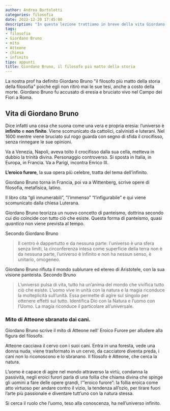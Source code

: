 ```yaml
---  
author: Andrea Bortolotti  
categories: filosofia  
date: 2022-12-20 17:45:00 
description: "In questa lezione trattiamo in breve della vita Giordano Bruno, del perché è stato scomunicato e della sua visione panteista. "
tags:
- filosofia
- Giordano Bruno
- mito
- Atteone
- chiesa
- infinito
tipo: appunti  
title: Giordano Bruno, il filosofo più matto della storia
---  
```

La nostra prof ha definito Giordano Bruno "il filosofo più matto della storia della filosofia" poiché egli non ritirò mai le sue tesi, anche a costo della morte. Giordano Bruno fu accusato di eresia e bruciato vivo nel Campo dei Fiori a Roma. 

## Vita di Giordano Bruno

Dice infatti una cosa che suona come una vera e propria eresia: l’universo è **infinito** e **non finito**. Viene scomunicato da cattolici, calvinisti e luterani. Nel 1600 mentre viene bruciato sul rogo guarda con segno di sfida il crocifisso, senza rinnegare le sue opinioni. 

Va a Venezia, Napoli, aveva tolto il crocifisso dalla sua cella, metteva in dubbio la trinità divina. Personaggio controverso. Si sposta in Italia, in Europa, in Francia. Va a Parigi, incontra Enrico III.

**L’eroico furore**, la sua opera più celebre, tratta del tema dell’infinito.

Giordano Bruno torna in Francia, poi va a Wittenberg, scrive opere di filosofia, metafisica, latino. 

Il libro  cita “gli innumerabili”, ”l’immenso” “l’infigurabile” e qui viene scomunicato dalla chiesa Luterana. 

Giordano Bruno teorizza un nuovo concetto di panteismo, dottrina secondo cui dio coincide con tutto ciò che esiste. Questa forma di panteismo, quasi _quantica_ non viene prevista al tempo. 

Secondo Giordano Bruno 

> Il centro è dappertutto e da nessuna parte: l'universo è una sfera senza limiti, la circonferenza intesa come superficie della terra non è da nessuna parte, l’universo è infinito e non ha nessun senso, è unitario, omogeneo. 

Giordano Bruno rifiuta il mondo sublunare ed etereo di Aristotele, con la sua visione panteista. Secondo Bruno

> L’universo pulsa di vita, tutto ha un’anima del mondo che vivifica tutto ciò che esiste. L’uomo vive in unità con la natura e la magia riconduce la molteplicità sull’unità. Essa permette di agire sul singolo per ottenere effetti sul tutto. 
Identifica Dio con la Natura e l’uomo con l’Uomo. La magia riconduce il particolare all’universale. 

### Mito di Atteone sbranato dai cani. 

Giordano Bruno scrive il mito di Atteone nell' Eroico Furore per alludere alla figura del filosofo. 

Atteone cacciava il cervo con i suoi cani. Entra in una foresta, vede una donna nuda, viene trasformato in un cervo, da cacciatore diventa preda, i cani non lo riconoscono e lo sbranano. Il filosofo è Atteone, che cerca la natura.

L’uomo è capace di agire nel mondo attraverso la virtù, condanna la passività, negli eroici furori parla di una follia che chiama divina che spinge gli uomini a fare delle opere grandi, l’”eroico furore”: la follia eroica come atto virtuoso per andare contro il vizio, la tendenza all’ozio, per tirare fuori l’arte più passionale e diventare tutt’uno con la natura stessa. 

Si cerca il ruolo che l’uomo, teso alla conoscenza, ha nell’universo infinito.